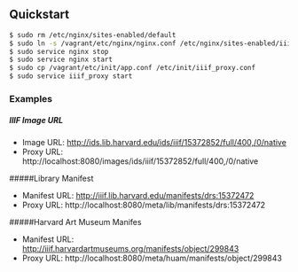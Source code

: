 ## Quickstart

```sh
$ sudo rm /etc/nginx/sites-enabled/default
$ sudo ln -s /vagrant/etc/nginx/nginx.conf /etc/nginx/sites-enabled/iiif_proxy
$ sudo service nginx stop
$ sudo service nginx start
$ sudo cp /vagrant/etc/init/app.conf /etc/init/iiif_proxy.conf
$ sudo service iiif_proxy start
```

### Examples

##### IIIF Image URL

- Image URL: http://ids.lib.harvard.edu/ids/iiif/15372852/full/400,/0/native
- Proxy URL: http://localhost:8080/images/ids/iiif/15372852/full/400,/0/native

#####Library Manifest

- Manifest URL: http://iiif.lib.harvard.edu/manifests/drs:15372472
- Proxy URL: http://localhost:8080/meta/lib/manifests/drs:15372472

#####Harvard Art Museum Manifes

- Manifest URL: http://iiif.harvardartmuseums.org/manifests/object/299843
- Proxy URL: http://localhost:8080/meta/huam/manifests/object/299843

